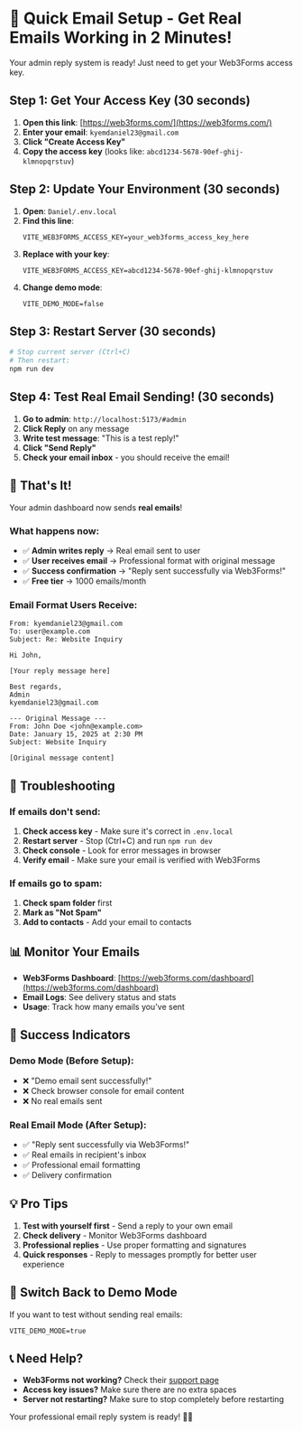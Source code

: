 # 🚀 Quick Email Setup - Get Real Emails Working in 2 Minutes!

Your admin reply system is ready! Just need to get your Web3Forms access key.

## Step 1: Get Your Access Key (30 seconds)

1. **Open this link**: [https://web3forms.com/](https://web3forms.com/)
2. **Enter your email**: `kyemdaniel23@gmail.com`
3. **Click "Create Access Key"**
4. **Copy the access key** (looks like: `abcd1234-5678-90ef-ghij-klmnopqrstuv`)

## Step 2: Update Your Environment (30 seconds)

1. **Open**: `Daniel/.env.local`
2. **Find this line**:
   ```env
   VITE_WEB3FORMS_ACCESS_KEY=your_web3forms_access_key_here
   ```
3. **Replace with your key**:
   ```env
   VITE_WEB3FORMS_ACCESS_KEY=abcd1234-5678-90ef-ghij-klmnopqrstuv
   ```
4. **Change demo mode**:
   ```env
   VITE_DEMO_MODE=false
   ```

## Step 3: Restart Server (30 seconds)

```bash
# Stop current server (Ctrl+C)
# Then restart:
npm run dev
```

## Step 4: Test Real Email Sending! (30 seconds)

1. **Go to admin**: `http://localhost:5173/#admin`
2. **Click Reply** on any message
3. **Write test message**: "This is a test reply!"
4. **Click "Send Reply"**
5. **Check your email inbox** - you should receive the email!

## 🎉 That's It!

Your admin dashboard now sends **real emails**! 

### What happens now:
- ✅ **Admin writes reply** → Real email sent to user
- ✅ **User receives email** → Professional format with original message
- ✅ **Success confirmation** → "Reply sent successfully via Web3Forms!"
- ✅ **Free tier** → 1000 emails/month

### Email Format Users Receive:
```
From: kyemdaniel23@gmail.com
To: user@example.com
Subject: Re: Website Inquiry

Hi John,

[Your reply message here]

Best regards,
Admin
kyemdaniel23@gmail.com

--- Original Message ---
From: John Doe <john@example.com>
Date: January 15, 2025 at 2:30 PM
Subject: Website Inquiry

[Original message content]
```

## 🔧 Troubleshooting

### If emails don't send:
1. **Check access key** - Make sure it's correct in `.env.local`
2. **Restart server** - Stop (Ctrl+C) and run `npm run dev`
3. **Check console** - Look for error messages in browser
4. **Verify email** - Make sure your email is verified with Web3Forms

### If emails go to spam:
1. **Check spam folder** first
2. **Mark as "Not Spam"**
3. **Add to contacts** - Add your email to contacts

## 📊 Monitor Your Emails

- **Web3Forms Dashboard**: [https://web3forms.com/dashboard](https://web3forms.com/dashboard)
- **Email Logs**: See delivery status and stats
- **Usage**: Track how many emails you've sent

## 🎯 Success Indicators

### Demo Mode (Before Setup):
- ❌ "Demo email sent successfully!"
- ❌ Check browser console for email content
- ❌ No real emails sent

### Real Email Mode (After Setup):
- ✅ "Reply sent successfully via Web3Forms!"
- ✅ Real emails in recipient's inbox
- ✅ Professional email formatting
- ✅ Delivery confirmation

## 💡 Pro Tips

1. **Test with yourself first** - Send a reply to your own email
2. **Check delivery** - Monitor Web3Forms dashboard
3. **Professional replies** - Use proper formatting and signatures
4. **Quick responses** - Reply to messages promptly for better user experience

## 🔄 Switch Back to Demo Mode

If you want to test without sending real emails:

```env
VITE_DEMO_MODE=true
```

## 📞 Need Help?

- **Web3Forms not working?** Check their [support page](https://web3forms.com/support)
- **Access key issues?** Make sure there are no extra spaces
- **Server not restarting?** Make sure to stop completely before restarting

Your professional email reply system is ready! 🚀📧
